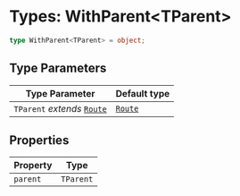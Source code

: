 # Types: WithParent\<TParent\>

```ts
type WithParent<TParent> = object;
```

## Type Parameters

| Type Parameter | Default type |
| ------ | ------ |
| `TParent` *extends* [`Route`](Route.md) | [`Route`](Route.md) |

## Properties

| Property | Type |
| ------ | ------ |
| <a id="parent"></a> `parent` | `TParent` |
